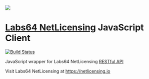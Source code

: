 <img src="https://netlicensing.io/img/netlicensing-stage-twitter.jpg">

# [Labs64 NetLicensing](https://netlicensing.io) JavaScript Client

[![Build Status](https://travis-ci.org/Labs64/NetLicensingClient-javascript.svg?branch=master)](https://travis-ci.org/Labs64/NetLicensingClient-javascript)

JavaScript wrapper for Labs64 NetLicensing [RESTful API](http://l64.cc/nl10)

Visit Labs64 NetLicensing at https://netlicensing.io
